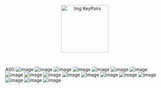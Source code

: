 <p align="center">
  <img src="https://github.com/user-attachments/assets/48ed9007-ee4e-4836-96af-0f8cf9ed0d81" alt="Img KeyPairs" width="150">
</p>
<br>

ASG
![image](https://github.com/user-attachments/assets/d49e2ff6-9b0f-4897-88c7-e635cd632d68)
![image](https://github.com/user-attachments/assets/b3857e9c-9361-4736-952b-74cb94bee7f2)
![image](https://github.com/user-attachments/assets/b9285afc-93a1-40fb-ba59-808bbfb99809)
![image](https://github.com/user-attachments/assets/d067d75f-ee7a-4b79-97ab-30c1cf401a89)
![image](https://github.com/user-attachments/assets/cb64c89b-bba7-4f5a-a480-886da38b3cdc)
![image](https://github.com/user-attachments/assets/58ae61bf-55fc-4d95-a7b5-bff8f7418fa2)
![image](https://github.com/user-attachments/assets/73195a47-a105-4f0b-865f-8b51dfa30656)
![image](https://github.com/user-attachments/assets/cbb2a6ba-2d0c-42c1-83ee-3432378a29ae)
![image](https://github.com/user-attachments/assets/4804a9fa-abc8-420b-8dc6-666612a1ee71)
![image](https://github.com/user-attachments/assets/99896581-46ec-4349-9c00-cf17d598dec5)
![image](https://github.com/user-attachments/assets/ec6c9a0a-70b8-4018-b2f6-b51959860930)
![image](https://github.com/user-attachments/assets/1de55719-5a3f-49a2-97ba-9e6a2bb9f8fe)
![image](https://github.com/user-attachments/assets/f5846749-c959-4502-a7d8-ab79e6b95515)
![image](https://github.com/user-attachments/assets/deecf1b2-fcc4-4051-9ac1-0ea39354f951)
![image](https://github.com/user-attachments/assets/3c32b063-6d60-4d93-bd1d-18c04f1163cd)
![image](https://github.com/user-attachments/assets/a6a0ee41-c495-4681-a9cb-529942f0fbbf)
![image](https://github.com/user-attachments/assets/e02bb7c0-d2c6-43ec-9a30-a782bfcf4fe1)
![image](https://github.com/user-attachments/assets/f6da86b2-ff12-4e64-ab55-3419d1820a5a)